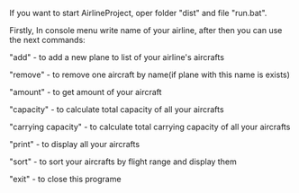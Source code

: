If you want to start AirlineProject, oper folder "dist" and file "run.bat".

Firstly, In console menu write name of your airline, after then 
you can use the next commands:

"add" - to add a new plane to list of your airline's aircrafts 

"remove" - to remove one aircraft by name(if plane with this name is exists)

"amount" - to get amount of your aircraft

"capacity" - to calculate total capacity of all your aircrafts

"carrying capacity" - to calculate total carrying capacity of all your aircrafts

"print" - to display all your aircrafts

"sort" - to sort your aircrafts by flight range and display them 

"exit" - to close this programe
